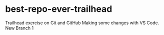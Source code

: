 # best-repo-ever-trailhead
Trailhead exercise on Git and GitHub
Making some changes with VS Code. New Branch 1